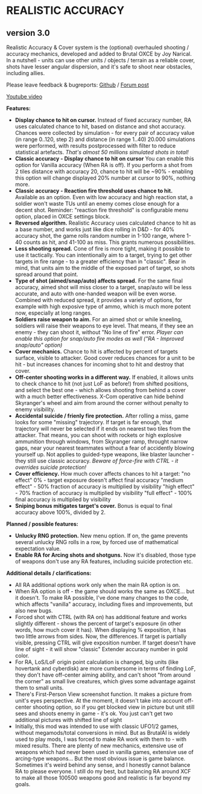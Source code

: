 # REALISTIC ACCURACY
## version 3.0

Realistic Accuracy & Cover system is the (optional) overhauled shooting / accuracy mechanics, developed and added to Brutal OXCE by Joy Narical. In a nutshell - units can use other units / objects / terrain as a reliable  cover, shots have lesser angular dispersion, and it's safe to shoot near obstacles, including allies.

Please leave feedback & bugreports:
[Github](https://github.com/narical/openxcom-accuracy/issues) / [Forum post](https://openxcom.org/forum/index.php?topic=11928.0)

[Youtube video](https://www.youtube.com/watch?v=eYL4JHkORzA)

**Features:**
* **Display chance to hit on cursor.** Instead of fixed accuracy number, RA uses calculated chance to hit, based on distance and shot accuracy. Chances were collected by simulation - for every pair of accuracy value (in range 0..120, step 2) and distance (in range 1..40) 20.000 simulations were performed, with results postprocessed with filter to reduce statistical artefacts. *That's almost 50 millions simulated shots in total!*
* **Classic accuracy - Display chance to hit on cursor** You can enable this option for Vanilla accuracy (When RA is off). If you perform a shot from 2 tiles distance with accuracy 20, chance to hit will be ~90% - enabling this option will change displayed 20% number at cursor to 90%, nothing more.
* **Classic accuracy - Reaction fire threshold uses chance to hit.** Available as an option. Even with low accuracy and high reaction stat, a soldier won't waste TUs until an enemy comes close enough for a decent shot. Reminder: "reaction fire threshold" is configurable menu option, placed in OXCE settings block.
* **Reversed algorithm.** Realistic Accuracy uses calculated chance to hit as a base number, and works just like dice rolling in D&D - for 40% accuracy shot, the game rolls random number in 1-100 range, where 1-40 counts as hit, and 41-100 as miss. This grants numerous possibilities.
* **Less shooting spread.** Cone of fire is more tight, making it possible to use it tactically. You can intentionally aim to a target, trying to get other targets in fire range - to a greater efficiency than in "classic". Bear in mind, that units aim to the middle of the exposed part of target, so shots spread around that point.
* **Type of shot (aimed/snap/auto) affects spread.** For the same final accuracy, aimed shot will miss closer to a target, snap/auto will be less accurate, and auto with one-handed weapon will be even worse. Combined with reduced spread, it provides a variety of options, for example with high exposive type of ammo, which is much more potent now, especially at long ranges.
* **Soldiers raise weapon to aim.** For an aimed shot or while kneeling, soldiers will raise their weapons to eye level. That means, if they see an enemy - they can shoot it, without "No line of fire" error. *Player can enable this option for snap/auto fire modes as well ("RA - Improved snap/auto" option)*
* **Cover mechanics.** Chance to hit is affected by percent of targets surface, visible to attacker. Good cover reduces chances for a unit to be hit - but increases chances for incoming shot to hit and destroy that cover.
* **Off-center shooting works in a different way.** If enabled, it allows units to check chance to hit (not just LoF as before!) from shifted positions, and select the best one - which allows shooting from behind a cover with a much better effectiveness. X-Com operative can hide behind Skyranger's wheel and aim from around the corner without penalty to enemy visibility.
* **Accidental suicide / frienly fire protection.** After rolling a miss, game looks for some "missing" trajectory. If target is far enough, that trajectory will never be selected if it ends on nearest two tiles from the attacker. That means, you can shoot with rockets or high explosive ammunition through windows, from Skyranger ramp, throught narrow gaps, near your nearest teammates without a fear of accidently blowing yourself up. Not applies to guided-type weapons, like blaster launcher - they still use classic accuracy. *Beware of force-fire with CTRL - it overrides suicide protection!*
* **Cover efficiency.** How much cover affects chances to hit a target:
    "no effect" 0% - target exposure doesn't affect final accuracy
    "medium effect" - 50% fraction of accuracy is multiplied by visibility
    "high effect" - 70% fraction of accuracy is multiplied by visibility
    "full effect" - 100% final accuracy is multiplied by visibility
* **Sniping bonus mitigates target's cover.** Bonus is equal to final accuracy above 100%, divided by 2.

**Planned / possible features:**
* **Unlucky RNG protection.** New menu option. If on, the game prevents several unlucky RNG rolls in a row, by forced use of mathematical expectation value.
* **Enable RA for Arcing shots and shotguns.** Now it's disabled, those type of weapons don't use any RA features, including suicide protection etc.

**Additional details / clarifications:**
* All RA additional options work only when the main RA option is on.
* When RA option is off - the game should works the same as OXCE... but it doesn't. To make RA possible, I've done many changes to the code, which affects "vanilla" accuracy, including fixes and improvements, but also new bugs.
* Forced shot with CTRL (with RA on) has additional feature and works slightly different - shows the percent of target's exposure (in other words, how much cover it has). When displaying % exposition, it has two little arrows from sides. Now, the differences. If target is partially visible, pressing CTRL will give exposition number. If target doesn't have line of sight - it will show "classic" Extender accuracy number in gold color.
* For RA, LoS/LoF origin point calculation is changed, big units (like hovertank and cyberdisk) are more cumbersome in terms of finding LoF, they don't have off-center aiming ability, and can't shoot "from around the corner" as small live creatures, which gives some advantage against them to small units.
* There's First-Person View screenshot function. It makes a picture from unit's eyes perspective. At the moment, it doesn't take into account off-center shooting option, so if you get blocked view in picture but unit still sees and shoots enemy in game - it's ok. You just can't get two additional pictures with shifted line of sight
* Initially, this mod was intended to use with classic UFO1/2 games, without megamods/total conversions in mind. But as BrutalAI is widely used to play mods, I was forced to make RA work with them to - with mixed results. There are plenty of new mechanics, extensive use of weapons which had never been used in vanilla games, extensive use of arcing-type weapons... But the most obvious issue is game balance. Sometimes it's weird behind any sense, and I honestly cannot balance RA to please everyone. I still do my best, but balancing RA around XCF to make all those 100500 weapons good and realistic is far beyond my goals.